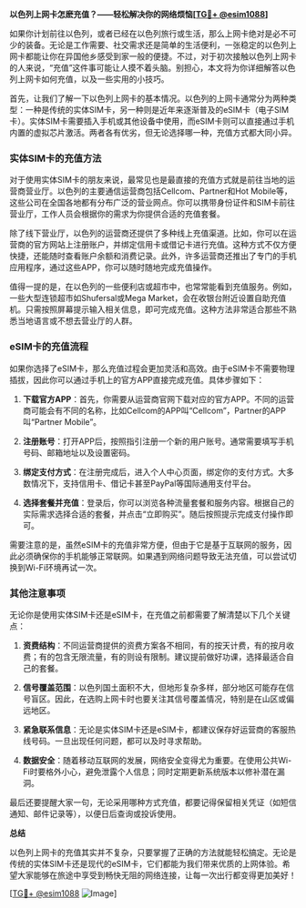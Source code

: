 **以色列上网卡怎麽充值？——轻松解决你的网络烦恼[[TG💪+ @esim1088](https://t.me/s/esim1088)]**

如果你计划前往以色列，或者已经在以色列旅行或生活，那么上网卡绝对是必不可少的装备。无论是工作需要、社交需求还是简单的生活便利，一张稳定的以色列上网卡都能让你在异国他乡感受到家一般的便捷。不过，对于初次接触以色列上网卡的人来说，“充值”这件事可能让人摸不着头脑。别担心，本文将为你详细解答以色列上网卡如何充值，以及一些实用的小技巧。

首先，让我们了解一下以色列上网卡的基本情况。以色列的上网卡通常分为两种类型：一种是传统的实体SIM卡，另一种则是近年来逐渐普及的eSIM卡（电子SIM卡）。实体SIM卡需要插入手机或其他设备中使用，而eSIM卡则可以直接通过手机内置的虚拟芯片激活。两者各有优劣，但无论选择哪一种，充值方式都大同小异。

### 实体SIM卡的充值方法

对于使用实体SIM卡的朋友来说，最常见也是最直接的充值方式就是前往当地的运营商营业厅。以色列的主要通信运营商包括Cellcom、Partner和Hot Mobile等，这些公司在全国各地都有分布广泛的营业网点。你可以携带身份证件和SIM卡前往营业厅，工作人员会根据你的需求为你提供合适的充值套餐。

除了线下营业厅，以色列的运营商还提供了多种线上充值渠道。比如，你可以在运营商的官方网站上注册账户，并绑定信用卡或借记卡进行充值。这种方式不仅方便快捷，还能随时查看账户余额和消费记录。此外，许多运营商还推出了专门的手机应用程序，通过这些APP，你可以随时随地完成充值操作。

值得一提的是，在以色列的一些便利店或超市中，也常常能看到充值服务。例如，一些大型连锁超市如Shufersal或Mega Market，会在收银台附近设置自助充值机。只需按照屏幕提示输入相关信息，即可完成充值。这种方法非常适合那些不熟悉当地语言或不想去营业厅的人群。

### eSIM卡的充值流程

如果你选择了eSIM卡，那么充值过程会更加灵活和高效。由于eSIM卡不需要物理插拔，因此你可以通过手机上的官方APP直接完成充值。具体步骤如下：

1. **下载官方APP**：首先，你需要从运营商官网下载对应的官方APP。不同的运营商可能会有不同的名称，比如Cellcom的APP叫“Cellcom”，Partner的APP叫“Partner Mobile”。

2. **注册账号**：打开APP后，按照指引注册一个新的用户账号。通常需要填写手机号码、邮箱地址以及设置密码。

3. **绑定支付方式**：在注册完成后，进入个人中心页面，绑定你的支付方式。大多数情况下，支持信用卡、借记卡甚至PayPal等国际通用支付平台。

4. **选择套餐并充值**：登录后，你可以浏览各种流量套餐和服务内容。根据自己的实际需求选择合适的套餐，并点击“立即购买”。随后按照提示完成支付操作即可。

需要注意的是，虽然eSIM卡的充值非常方便，但由于它是基于互联网的服务，因此必须确保你的手机能够正常联网。如果遇到网络问题导致无法充值，可以尝试切换到Wi-Fi环境再试一次。

### 其他注意事项

无论你是使用实体SIM卡还是eSIM卡，在充值之前都需要了解清楚以下几个关键点：

1. **资费结构**：不同运营商提供的资费方案各不相同，有的按天计费，有的按月收费；有的包含无限流量，有的则设有限制。建议提前做好功课，选择最适合自己的套餐。

2. **信号覆盖范围**：以色列国土面积不大，但地形复杂多样，部分地区可能存在信号盲区。因此，在选购上网卡时也要关注其信号覆盖情况，特别是在山区或偏远地区。

3. **紧急联系信息**：无论是实体SIM卡还是eSIM卡，都建议保存好运营商的客服热线号码。一旦出现任何问题，都可以及时寻求帮助。

4. **数据安全**：随着移动互联网的发展，网络安全变得尤为重要。在使用公共Wi-Fi时要格外小心，避免泄露个人信息；同时定期更新系统版本以修补潜在漏洞。

最后还要提醒大家一句，无论采用哪种方式充值，都要记得保留相关凭证（如短信通知、邮件记录等），以便日后查询或投诉使用。

**总结**

以色列上网卡的充值其实并不复杂，只要掌握了正确的方法就能轻松搞定。无论是传统的实体SIM卡还是现代的eSIM卡，它们都能为我们带来优质的上网体验。希望大家能够在旅途中享受到畅快无阻的网络连接，让每一次出行都变得更加美好！

[[TG💪+ @esim1088](https://t.me/s/esim1088) ![Image](https://i.postimg.cc/4NQfJmqS/Snipaste-2025-05-13-00-14-12.png)]